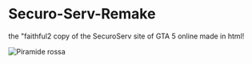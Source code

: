 # Securo-Serv-Remake
the "faithful2 copy of the SecuroServ site of GTA 5 online made in html!

![Piramide rossa]([https://example.com/piramide.png](https://static.wikia.nocookie.net/degta/images/7/74/Mp_securoserv_000.png))


